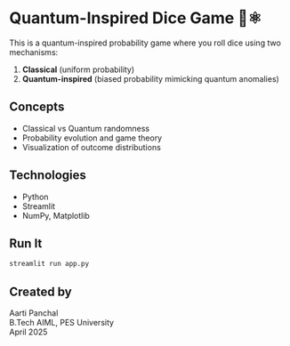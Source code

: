# Quantum-Inspired Dice Game 🎲⚛️

This is a quantum-inspired probability game where you roll dice using two mechanisms:
1. **Classical** (uniform probability)
2. **Quantum-inspired** (biased probability mimicking quantum anomalies)

## Concepts
- Classical vs Quantum randomness
- Probability evolution and game theory
- Visualization of outcome distributions

## Technologies
- Python
- Streamlit
- NumPy, Matplotlib

## Run It
```bash
streamlit run app.py
```

## Created by
Aarti Panchal  
B.Tech AIML, PES University  
April 2025
